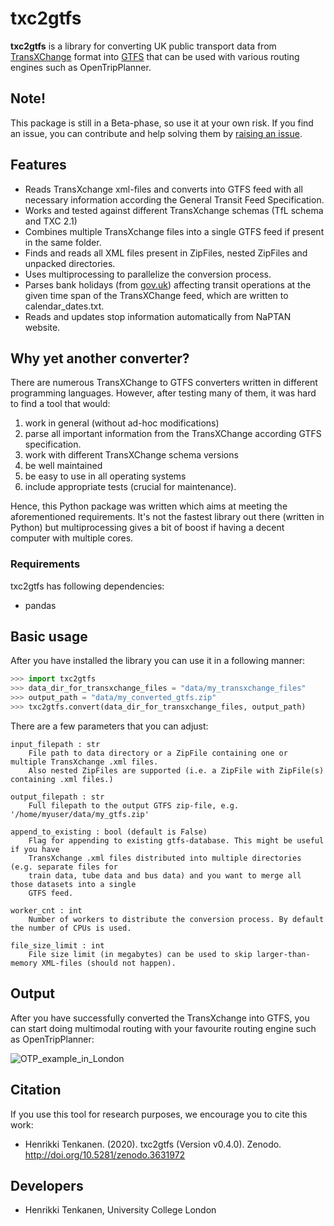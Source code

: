 # txc2gtfs

**txc2gtfs** is a library for converting UK public transport data from [TransXChange](https://www.gov.uk/government/collections/transxchange) format
into [GTFS](https://developers.google.com/transit/gtfs) that can be used with various routing engines such as OpenTripPlanner.

## Note!

This package is still in a Beta-phase, so use it at your own risk.
If you find an issue, you can contribute and
help solving them by [raising an issue](https://github.com/HTenkanen/txc2gtfs/issues).

## Features

 - Reads TransXchange xml-files and converts into GTFS feed with all necessary information
 according the General Transit Feed Specification.
 - Works and tested against different TransXchange schemas (TfL schema and TXC 2.1)
 - Combines multiple TransXchange files into a single GTFS feed if present in the same folder.
 - Finds and reads all XML files present in ZipFiles, nested ZipFiles and unpacked directories.
 - Uses multiprocessing to parallelize the conversion process.
 - Parses bank holidays (from [gov.uk](https://www.gov.uk/bank-holidays)) affecting transit operations at the given time span of the TransXChange feed, which are written to calendar_dates.txt.
 - Reads and updates stop information automatically from NaPTAN website.

## Why yet another converter?

There are numerous TransXChange to GTFS converters written in different programming languages.
However, after testing many of them, it was hard to find a tool that would:

 1. work in general (without ad-hoc modifications)
 2. parse all important information from the TransXChange according GTFS specification.
 3. work with different TransXChange schema versions
 4. be well maintained
 5. be easy to use in all operating systems
 6. include appropriate tests (crucial for maintenance).

Hence, this Python package was written which aims at meeting the aforementioned requirements.
It's not the fastest library out there (written in Python) but multiprocessing gives a bit of boost
if having a decent computer with multiple cores.

### Requirements

txc2gtfs has following dependencies:

 - pandas

## Basic usage

After you have installed the library you can use it in a following manner:

```python
>>> import txc2gtfs
>>> data_dir_for_transxchange_files = "data/my_transxchange_files"
>>> output_path = "data/my_converted_gtfs.zip"
>>> txc2gtfs.convert(data_dir_for_transxchange_files, output_path)
```

There are a few parameters that you can adjust:

```
input_filepath : str
    File path to data directory or a ZipFile containing one or multiple TransXchange .xml files.
    Also nested ZipFiles are supported (i.e. a ZipFile with ZipFile(s) containing .xml files.)

output_filepath : str
    Full filepath to the output GTFS zip-file, e.g. '/home/myuser/data/my_gtfs.zip'

append_to_existing : bool (default is False)
    Flag for appending to existing gtfs-database. This might be useful if you have
    TransXchange .xml files distributed into multiple directories (e.g. separate files for
    train data, tube data and bus data) and you want to merge all those datasets into a single
    GTFS feed.

worker_cnt : int
    Number of workers to distribute the conversion process. By default the number of CPUs is used.

file_size_limit : int
    File size limit (in megabytes) can be used to skip larger-than-memory XML-files (should not happen).
```

## Output

After you have successfully converted the TransXchange into GTFS, you can start doing
multimodal routing with your favourite routing engine such as OpenTripPlanner:

![OTP_example_in_London](img/London_multimodal_route.PNG)

## Citation

If you use this tool for research purposes, we encourage you to cite this work:

 - Henrikki Tenkanen. (2020). txc2gtfs (Version v0.4.0). Zenodo. http://doi.org/10.5281/zenodo.3631972

## Developers

- Henrikki Tenkanen, University College London
